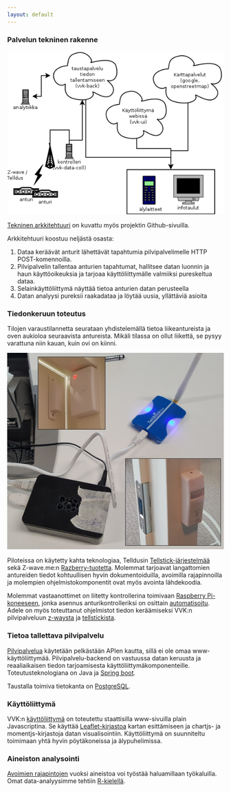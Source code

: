 ```yaml
---
layout: default
---
```


### Palvelun tekninen rakenne

![arkkitehtuurikaavio](images/arkkitehtuuri.png)

[Tekninen
arkkitehtuuri](https://github.com/KoneidenKapinaAdele/vvk/blob/master/docs/arkkitehtuuri.md)
on kuvattu myös projektin Github-sivuilla.

Arkkitehtuuri koostuu neljästä osasta:

1. Dataa keräävät anturit lähettävät tapahtumia pilvipalvelimelle HTTP
   POST-komennoilla.
2. Pilvipalvelin tallentaa anturien tapahtumat, hallitsee datan luonnin
   ja haun käyttöoikeuksia ja tarjoaa käyttöliittymälle valmiiksi
   pureskeltua dataa.
3. Selainkäyttöliittymä näyttää tietoa anturien datan perusteella
4. Datan analyysi pureksii raakadataa ja löytää uusia, yllättäviä
   asioita

### Tiedonkeruun toteutus

Tilojen varaustilannetta seurataan yhdistelemällä tietoa liikeantureista
ja oven aukioloa seuraavista antureista.  Mikäli tilassa on ollut
liikettä, se pysyy varattuna niin kauan, kuin ovi on kiinni.

![antureita ja tukiasema](images/anturit.jpeg)

Piloteissa on käytetty kahta teknologiaa, Telldusin
[Tellstick-järjestelmää](http://www.telldus.se/products/tellstick) sekä
Z-wave.me:n [Razberry-tuotetta](https://www.z-wave.me/index.php?id=22).
Molemmat tarjoavat langattomien antureiden tiedot kohtuullisen hyvin
dokumentoiduilla, avoimilla rajapinnoilla ja molempien
ohjelmistokomponentit ovat myös avointa lähdekoodia.

Molemmat vastaanottimet on liitetty kontrollerina toimivaan [Raspberry
Pi-koneeseen](https://www.raspberrypi.org/), jonka asennus
anturikontrolleriksi on osittain
[automatisoitu](https://github.com/KoneidenKapinaAdele/vvk-data-collection/tree/master/rz-controller).
Adele on myös toteuttanut ohjelmistot tiedon keräämiseksi VVK:n
pilvipalveluun
[z-waysta](https://github.com/KoneidenKapinaAdele/vvk-data-collection/tree/master/razberry-client)
ja
[tellstickista](https://github.com/KoneidenKapinaAdele/vvk-data-collection/tree/master/telldus-client).

### Tietoa tallettava pilvipalvelu

[Pilvipalvelua](https://github.com/KoneidenKapinaAdele/vvk-back)
käytetään pelkästään APIen kautta, sillä ei ole omaa
www-käyttöliittymää.  Pilvipalvelu-backend on vastuussa datan keruusta
ja reaaliaikaisen tiedon tarjoamisesta käyttöliittymäkomponenteille.
Toteutusteknologiana on Java ja [Spring
boot](http://projects.spring.io/spring-boot/).

Taustalla toimiva tietokanta on
[PostgreSQL](https://www.postgresql.org/).

### Käyttöliittymä

VVK:n [käyttöliittymä](https://github.com/KoneidenKapinaAdele/vvk-ui/)
on toteutettu staattisilla www-sivuilla plain Javascriptina.  Se käyttää
[Leaflet-kirjastoa](http://leafletjs.com/) kartan esittämiseen ja
chartjs- ja momentjs-kirjastoja datan visualisointiin.  Käyttöliittymä
on suunniteltu toimimaan yhtä hyvin pöytäkoneissa ja älypuhelimissa.

### Aineiston analysointi

[Avoimien rajapintojen](avoindata) vuoksi aineistoa voi työstää
haluamillaan työkaluilla.  Omat data-analyysimme tehtiin
[R-kielellä](https://www.r-project.org/).

